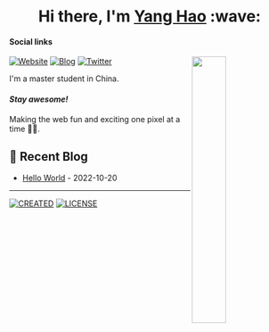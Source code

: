 <h1 align="center">Hi there, I'm <a href="https://ihao.site/">Yang Hao</a> :wave: </h1>

#### Social links

[<img align="right" width="35%" src="https://cdn.jsdelivr.net/gh/ihao2020/CDN/img/202210202100173.gif" />](https://github.com/ihao2020)

[![Website](https://img.shields.io/badge/Website-4FC08D?style=for-the-badge&logo=powerpages&logoColor=white)](https://ihao.site/)
[![Blog](https://img.shields.io/badge/blog-FFA500?style=for-the-badge&logo=rss&logoColor=white)](https://blog.ihao.site/)
[![Twitter](https://img.shields.io/badge/twitter-1DA1F2?style=for-the-badge&logo=twitter&logoColor=white)](https://twitter.com/ihao2020/)

I'm a master student in China.

#### <i>Stay awesome!</i>

Making the web fun and exciting one pixel at a time 🚀✨.

## :pencil: Recent Blog

<!-- START_SECTION:blog -->
* <a href='https://ihao.site/posts/16107.html' target='_blank'>Hello World</a> - 2022-10-20
<!-- END_SECTION:blog -->

---

[![CREATED](https://img.shields.io/static/v1?style=for-the-badge&label=CREATED%20BY&message=ihao)](https://github.com/ihao2020)
[![LICENSE](https://img.shields.io/static/v1?style=for-the-badge&label=LICENSE&message=MIT)](https://github.com/ihao2020/ihao2020/blob/main/LICENSE)
